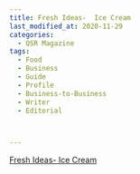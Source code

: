 ```yaml
---
title: Fresh Ideas-  Ice Cream
last_modified_at: 2020-11-29
categories:
  - QSR Magazine
tags:
  - Food
  - Business
  - Guide
  - Profile
  - Business-to-Business
  - Writer
  - Editorial 



---
```


[Fresh Ideas-  Ice Cream](http://www.ourdigitalmags.com/publication/?i=589939&ver=html5&p=23)
